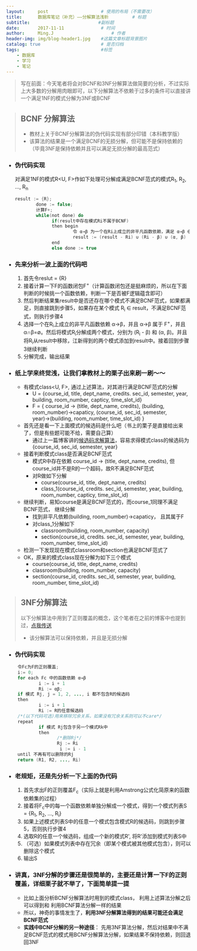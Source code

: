 ```yaml
---
layout:     post                    # 使用的布局（不需要改）
title:      数据库笔记（补充）——分解算法浅析         # 标题
subtitle:                          #副标题
date:       2017-11-11              # 时间
author:     Ming.J                      # 作者
header-img: img/blog-header1.jpg    #这篇文章标题背景图片
catalog: true                       # 是否归档
tags:                               #标签
    - 数据库
    - 学习
    - 笔记
---
```


> 写在前面：今天笔者将会对BCNF和3NF分解算法做简要的分析，不过实际上大多数的分解用肉眼即可，以下分解算法不依赖于过多的条件可以直接讲一个满足1NF的模式分解为3NF或BCNF

> ## BCNF 分解算法
> * 教材上关于BCNF分解算法的伪代码实现有部分印错（本科教学版）
> * 该算法的结果是一个满足BCNF的无损分解，但可能不是保持依赖的（毕竟3NF是保持依赖并且可以满足无损分解的最高范式）

* ### 伪代码实现
  对满足1NF的模式R<U, F>作如下处理可分解成满足BCNF范式的模式R<sub>1</sub>, R<sub>2</sub>, ..., R<sub>n</sub>

  ``` java
  result := {R};
          done := false;
          计算F+;
          while(not done) do
                if(result中存在模式Ri不属于BCNF)
                then begin
                        令 α→β 为一个在Ri上成立的非平凡函数依赖，满足 α→β ∈ F+， 并且 α∩β  = ∅;
                        result := (result - Ri) ∪ (Ri - β) ∪ (α, β)
                end
                else done := true
  ```
* ### 先来分析一波上面的代码吧
  1. 首先令reslut = {R}
  2. 接着计算一下F的函数闭包F<sup>+</sup>（计算函数闭包还是挺麻烦的，所以在下面判断的时候挑一个函数依赖，判断一下是否被F逻辑蕴含即可）
  3. 然后判断结果集result中是否还存在哪个模式不满足BCNF范式，如果都满足，则直接跳到步骤5，如果存在某个模式 R<sub>i</sub> ∈ result，不满足BCNF范式，则执行步骤4
  4. 选择一个在R<sub>i</sub>上成立的非平凡函数依赖 α→β，并且 α→β 属于 F<sup>+</sup>，并且α∩β=∅。然后将模式R<sub>i</sub>分解成两个模式，分别为 (R<sub>i</sub> - β) 和 (α, β)。并且将R<sub>i</sub>从result中移除，江新得到的两个模式添加到result中。接着回到步骤3继续判断
  5. 分解完成，输出结果
* ### 纸上学来终觉浅，让我们拿教材上的栗子出来刷一刷～～
  * 有模式class<U, F>, 通过上述算法，对其进行满足BCNF范式的分解
    * U = {course_id, title, dept_name, credits. sec_id, semester, year, building, room_number, capticy, time_slot_id}
    * F = {
course_id → (title, dept_name, credits),
(building, room_number)→capaticy,
(course_id, sec_id, semester, year)→(building, room_number, time_slot_id)
}
  * 首先还是看一下上面模式的候选码是什么吧（书上的栗子是直接给出来了，但是有些题可能不给，需要自己算）
      * 通过上一篇博客讲的[候选码求解算法](http://www.jianshu.com/p/e3eb1dcac59d)，容易求得模式class的候选码为{course_id, sec_id, semester, year}
  * 接着判断模式class是否满足BCNF范式
      * 模式R中存在依赖 course_id → (title, dept_name, credits), 但course_id并不是R的一个超码，故R不满足BCNF范式
      * 对R做如下分解
        * course(course_id, title, dept_name, credits)
        * class_1(course_id, credits. sec_id, semester, year, building, room_number, capticy, time_slot_id)
  * 继续判断，易知course是满足BCNF范式的，而course_1同理不满足BCNF范式， 继续分解
     * 找到非平凡依赖(building, room_number)→capaticy， 且其属于F
     * 对class_1分解如下
        * classroom(building, room_number, capacity)
        * section(course_id, credits. sec_id, semester, year, building, room_number,  time_slot_id)
  * 检测一下发现现在模式classroom和section也满足BCNF范式了
  * OK，原来的模式class现在分解为如下三个模式
    * course(course_id, title, dept_name, credits)
    * classroom(building, room_number, capacity)
    * section(course_id, credits. sec_id, semester, year, building, room_number,  time_slot_id)

> ## 3NF分解算法
> 以下分解算法中用到了正则覆盖的概念，这个笔者在之前的博客中也提到过，[点我传送](http://www.jianshu.com/p/78d16f97ef0c)
> * 该分解算法可以保持依赖，并且是无损分解

* ### 伪代码实现
   ```java
    令Fc为F的正则覆盖;
    i:= 0;
    for each Fc 中的函数依赖 α→β
            i := i + 1
            Ri := αβ;
    if 模式 Rj, j = 1, 2, ..., i 都不包含R的候选码
    then
            i := i + 1
            Ri := R的任意候选码
    /*(以下代码可选)用来移除冗余关系，如果没有冗余关系则可以不care*/
    repeat
            if 模式 Rj包含于另一个模式Rk中
            then
                   /*删除Rj*/
                   Rj := Ri
                    i := i - 1
    until 不再有可以删除的Rj
    return (R1, R2, ..., Ri)
   ```
* ### 老规矩，还是先分析一下上面的伪代码
  1. 首先求出F的正则覆盖F<sub>c</sub>（实际上就是利用Amstrong公式化简原来的函数依赖集的过程）
  2. 接着将F<sub>c</sub>中的每一个函数依赖单独分解成一个模式，得到一个模式列表S = {R<sub>1</sub>, R<sub>2</sub>, ..., R<sub>i</sub>}
  3. 如果上述模式列表S中的任意一个模式包含模式R的候选码，则跳到步骤5，否则执行步骤4
  4. 选取R的任意一个候选码，组成一个新的模式R', 将R'添加到模式列表S中
  5. （可选）如果模式列表中存在冗余（即某个模式被其他模式包含），则可以删除这个模式
  6. 输出S
* ### 讲真，3NF分解的步骤还是很简单的，主要还是计算一下F的正则覆盖，详细栗子就不举了，下面简单提一提
   * 比如上面分析BCNF分解算法时用到的模式class， 利用上述算法分解之后可以得到和 利用BCNF算法分解一样的结果
   * 所以，神奇的事情发生了，**利用3NF分解算法得到的结果可能还会满足BCNF范式**
   * **实践中BCNF分解的另一种途径**： 先用3NF算法分解，然后对结果中不满足BCNF范式的模式用BCNF分解算法分解，如果结果不保持依赖，则回退回3NF
